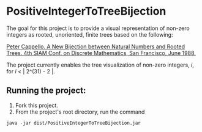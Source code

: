# PositiveIntegerToTreeBijection

The goal for this project is to provide a visual representation of non-zero integers as rooted, unoriented, finite trees 
based on the following:

[Peter Cappello. A New Bijection between Natural Numbers and Rooted Trees. 4th SIAM Conf. on Discrete Mathematics, San Francisco, June 1988.](https://www.cs.ucsb.edu/~cappello/papers/1988SiamDM.html)

The project currently enables the tree visualization of non-zero integers, _i_, for _i_ < | 2^(31) - 2 |.

## Running the project:

1. Fork this project.
2. From the project's root directory, run the command 
<pre><code>java -jar dist/PositiveIntegerToTreeBijection.jar</code></pre> 
